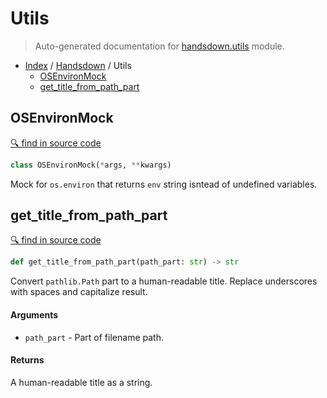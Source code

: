 # Utils

> Auto-generated documentation for [handsdown.utils](../../handsdown/utils.py) module.

- [Index](../README.md#modules) / [Handsdown](index.md#handsdown) / Utils
  - [OSEnvironMock](#osenvironmock)
  - [get_title_from_path_part](#get_title_from_path_part)

## OSEnvironMock

[🔍 find in source code](https://github.com/vemel/handsdown/blob/master/handsdown/utils.py#L5)

```python
class OSEnvironMock(*args, **kwargs)
```

Mock for `os.environ` that returns `env` string isntead of undefined variables.

## get_title_from_path_part

[🔍 find in source code](https://github.com/vemel/handsdown/blob/master/handsdown/utils.py#L14)

```python
def get_title_from_path_part(path_part: str) -> str
```

Convert `pathlib.Path` part to a human-readable title.
Replace underscores with spaces and capitalize result.

#### Arguments

- `path_part` - Part of filename path.

#### Returns

A human-readable title as a string.
